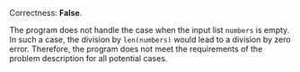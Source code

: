 Correctness: **False**.

The program does not handle the case when the input list `numbers` is empty. In such a case, the division by `len(numbers)` would lead to a division by zero error. Therefore, the program does not meet the requirements of the problem description for all potential cases.